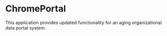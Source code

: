 # ChromePortal
This application provides updated functionality for an aging organizational data portal system.
